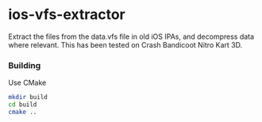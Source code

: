 # ios-vfs-extractor
Extract the files from the data.vfs file in old iOS IPAs, and decompress data where relevant. This has been tested on Crash Bandicoot Nitro Kart 3D. 

### Building
Use CMake
```sh
mkdir build
cd build
cmake ..
```
